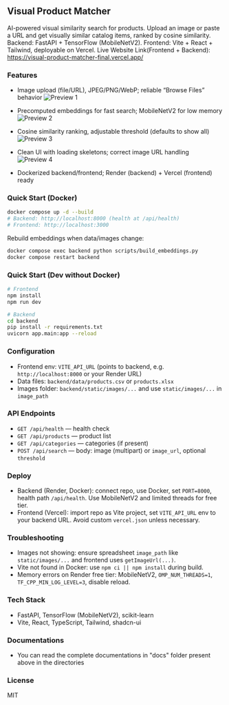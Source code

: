 ## Visual Product Matcher

AI-powered visual similarity search for products. Upload an image or paste a URL and get visually similar catalog items, ranked by cosine similarity. Backend: FastAPI + TensorFlow (MobileNetV2). Frontend: Vite + React + Tailwind, deployable on Vercel.
Live Website Link(Frontend + Backend): 
https://visual-product-matcher-final.vercel.app/

### Features
- Image upload (file/URL), JPEG/PNG/WebP; reliable “Browse Files” behavior
  ![Preview 1](https://drive.google.com/uc?export=view&id=1muOWL2n6Ueqqmnsd1vWVC6MbCaaI8Uui)
  
- Precomputed embeddings for fast search; MobileNetV2 for low memory
  ![Preview 2](https://drive.google.com/uc?export=view&id=1fSZLLn_KezXk0MklFodzYETIQhiNd0Ej)
  
- Cosine similarity ranking, adjustable threshold (defaults to show all)
  ![Preview 3](https://drive.google.com/uc?export=view&id=1_vT-UooxdnBGltC7D6SRSoFceXkJ7CZ5)
  
- Clean UI with loading skeletons; correct image URL handling
  ![Preview 4](https://drive.google.com/uc?export=view&id=11ZFn9fk0SvZCmjHEMB5CfVTOB3U_8iKX)
  
- Dockerized backend/frontend; Render (backend) + Vercel (frontend) ready

### Quick Start (Docker)
```sh
docker compose up -d --build
# Backend: http://localhost:8000 (health at /api/health)
# Frontend: http://localhost:3000
```

Rebuild embeddings when data/images change:
```sh
docker compose exec backend python scripts/build_embeddings.py
docker compose restart backend
```

### Quick Start (Dev without Docker)
```sh
# Frontend
npm install
npm run dev

# Backend
cd backend
pip install -r requirements.txt
uvicorn app.main:app --reload
```

### Configuration
- Frontend env: `VITE_API_URL` (points to backend, e.g. `http://localhost:8000` or your Render URL)
- Data files: `backend/data/products.csv` or `products.xlsx`
- Images folder: `backend/static/images/...` and use `static/images/...` in `image_path`

### API Endpoints
- `GET /api/health` — health check
- `GET /api/products` — product list
- `GET /api/categories` — categories (if present)
- `POST /api/search` — body: image (multipart) or `image_url`, optional `threshold`

### Deploy
- Backend (Render, Docker): connect repo, use Docker, set `PORT=8000`, health path `/api/health`. Use MobileNetV2 and limited threads for free tier.
- Frontend (Vercel): import repo as Vite project, set `VITE_API_URL` env to your backend URL. Avoid custom `vercel.json` unless necessary.

### Troubleshooting
- Images not showing: ensure spreadsheet `image_path` like `static/images/...` and frontend uses `getImageUrl(...)`.
- Vite not found in Docker: use `npm ci || npm install` during build.
- Memory errors on Render free tier: MobileNetV2, `OMP_NUM_THREADS=1`, `TF_CPP_MIN_LOG_LEVEL=3`, disable reload.

### Tech Stack
- FastAPI, TensorFlow (MobileNetV2), scikit-learn
- Vite, React, TypeScript, Tailwind, shadcn-ui

### Documentations
- You can read the complete documentations in "docs" folder present above in the directories

### License
MIT
